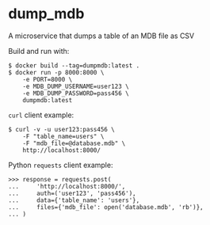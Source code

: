 dump_mdb
========

A microservice that dumps a table of an MDB file as CSV

Build and run with:

    $ docker build --tag=dumpmdb:latest .
    $ docker run -p 8000:8000 \
        -e PORT=8000 \
        -e MDB_DUMP_USERNAME=user123 \
        -e MDB_DUMP_PASSWORD=pass456 \
        dumpmdb:latest

`curl` client example:

    $ curl -v -u user123:pass456 \
        -F "table_name=users" \
        -F "mdb_file=@database.mdb" \
        http://localhost:8000/

Python `requests` client example:

    >>> response = requests.post(
    ...     'http://localhost:8000/',
    ...     auth=('user123', 'pass456'),
    ...     data={'table_name': 'users'},
    ...     files={'mdb_file': open('database.mdb', 'rb')},
    ... )
